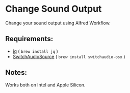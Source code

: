 # Change Sound Output

Change your sound output using Alfred Workflow.

## Requirements:
- [jq](https://github.com/stedolan/jq) ( `brew install jq` )
- [SwitchAudioSource](https://github.com/deweller/switchaudio-osx) ( `brew install switchaudio-osx` )

## Notes:

Works both on Intel and Apple Silicon.
